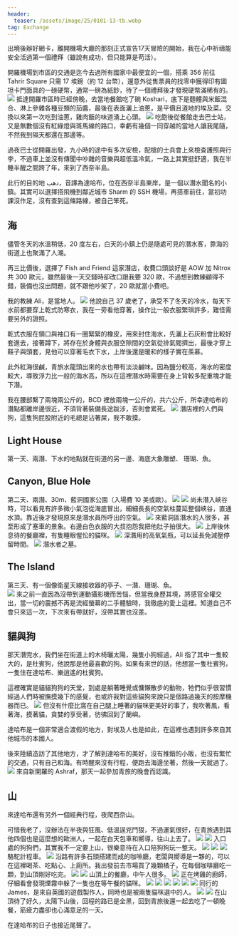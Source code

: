 ```yaml
---
header:
  teaser: /assets/image/25/0101-13-tb.webp
tag: Exchange
---
```


出境後辦好網卡，離開機場大廳的那刻正式宣告17天冒險的開始，我在心中祈禱能安全活過第一個禮拜（雖說有成功，但只能算是苟活）。

開羅機場到市區的交通是迄今去過所有國家中最便宜的一個，搭乘 356 前往 Tahrir Square 只需 17 埃鎊（約 12 台幣），還意外從售票員的找零中獲得印有圖坦卡門面具的一磅硬幣，通常一磅為紙鈔，待了一個禮拜後才發現硬幣滿稀有的。
![](/assets/image/25/0101-1.webp)
抵達開羅市區時已經傍晚，去當地餐館吃了碗 Koshari，底下是麵體與米飯混合、淋上參雜各種豆類的茄醬，最後在表面灑上油蔥，是平價且道地的埃及菜。交換以來第一次吃到油蔥，雞肉飯的味道湧上心頭。
![](/assets/image/25/0101-2.webp)
吃飽後從餐館走去巴士站，又是無數個沒有紅綠燈與斑馬線的路口，幸虧有幾個一同穿越的當地人讓我尾隨，不然我到隔天都還在那邊等。

過夜巴士從開羅出發，九小時的途中有多次安檢，配槍的士兵會上來檢查護照與行李，不過車上並沒有傳聞中吵雜的音樂與超低溫冷氣，一路上其實挺舒適，我在半睡半醒之間跨了年，來到了西奈半島。

此行的目的地 دهب，音譯為達哈布，位在西奈半島東岸，是一個以潛水聞名的小鎮。其實可以選擇搭飛機到鄰近城市 Sharm 的 SSH 機場，再搭車前往，當初功課沒作足，沒有查到這條路線，被自己笨死。

## 海

儘管冬天的水溫稍低，20 度左右，白天的小鎮上仍是隨處可見的潛水客，靠海的街道上也聚滿了人潮。

再三比價後，選擇了 Fish and Friend 這家潛店，收費口頭談好是 AOW 加 Nitrox 共 300 歐元，雖然最後一天交錢時卻改口跟我要 320 歐，不過想到教練顧得不錯，裝備也沒出問題，就不跟他吵架了，20 歐就當小費吧。

我的教練 Ali，是當地人。
![](/assets/image/25/0101-3.webp)
他說自己 37 歲老了，承受不了冬天的冷水，每天下水前都要穿上乾式防寒衣，我在一旁看他穿著，操作比一般衣服繁瑣許多，難怪需要另外的證照。

乾式衣服在領口與袖口有一圈緊緊的橡皮，用來封住海水，先灑上石灰粉會比較好套進去，接著蹲下，將存在於身體與衣服空隙間的空氣從排氣閥擠出，最後才穿上鞋子與頭套，見他可以穿著毛衣下水，上岸後還是暖和的樣子實在羨慕。

此外紅海很鹹，青旅水龍頭出來的水也帶有淡淡鹹味。因為鹽分較高，海水的密度較大，導致浮力比一般的海水高，所以在這裡潛水時需要在身上背較多配重塊才能下潛。

我在腰部繫了兩塊兩公斤的，BCD 裡放兩塊一公斤的，共六公斤，所幸達哈布的潛點都離岸邊很近，不須背著裝備長途跋涉，否則會累死。
![](/assets/image/25/0101-8.webp)
潛店裡的人們與狗，這隻狗屁股附近的毛總是沾著屎，我不敢摸。

## Light House

第一天、兩潛、下水的地點就在街道的另一邊、海底大象雕塑、 珊瑚、魚。  

## Canyon, Blue Hole

第二天、兩潛、30m、藍洞國家公園（入場費 10 美或歐）。
![](/assets/image/25/0101-4.webp)
![](/assets/image/25/0101-5.webp)
尚未潛入峽谷時，可以看見有許多微小氣泡從海底冒出，細細長長的空氣柱蔓延整個峽谷，直通水頂。靠近後才發現原來是潛水員所呼出的空氣。
![](/assets/image/25/0101-9.webp)
來藍洞區潛水的人很多，甚至形成了塞車的景象。右邊白色衣服的大叔抱怨我把他肚子拍很大。
![](/assets/image/25/0101-10.webp)
上岸後休息待的餐廳裡，有隻睡眼惺忪的貓咪。
![](/assets/image/25/0101-12.webp)
深潛用的高氧氣瓶，可以延長免減壓停留時間。
![](/assets/image/25/0101-11.webp)
潛水者之墓。

## The Island

第三天、有一個像衛星天線接收器的亭子、一潛、珊瑚、魚。  
![](/assets/image/25/0101-6.webp)
來之前一直因為沒帶到運動攝影機而苦惱，但當我身歷其境，將感官全權交出，當一切的震撼不再是流經螢幕的二手體驗時，我徹底的愛上這裡。知道自己不會只來這一次，下次來有帶就好，沒帶其實也沒差。

## 貓與狗

那天潛完水，我們坐在街道上的木椅曬太陽，幾隻小狗經過，Ali 指了其中一隻較大的，是杜賓狗，他說那是他最喜歡的狗。如果有來世的話，他想當一隻杜賓狗，一隻住在達哈布、樂逍遙的杜賓狗。

這裡確實是貓貓狗狗的天堂，到處是躺著睡覺或慵懶散步的動物，牠們似乎很習慣經過人們時被撫摸幾下的感覺，也或許我對這些貓狗來說只是個路過幾天的按摩機器而已。
![](/assets/image/25/0101-13.webp)
但沒有什麼比窩在自己腿上睡著的貓咪更美好的事了，我吹著風，看著海，摸著貓，貪婪的享受著，彷彿回到了蘭嶼。

達哈布是一個非常適合渡假的地方，對埃及人也是如此，在這裡也遇到許多來自其他城市的本國人。

後來陸續造訪了其他地方，才了解到達哈布的美好，沒有推銷的小販，也沒有繁忙的交通，只有自己和海。有時醒來沒有行程，便跑去海邊坐著，然後一天就過了。
![](/assets/image/25/0101-7.webp)
來自新開羅的 Ashraf，那天一起參加青旅的晚會而認識。

## 山

來達哈布還有另外一個經典行程，夜爬西奈山。

可惜我老了，沒辦法在半夜與狂風、低溫逞兇鬥狠，不過運氣很好，在青旅遇到其他四個也是這麼想的歐洲人，一起在白天包車和嚮導，往山上去了。
![](/assets/image/25/0101-14.webp)
![](/assets/image/25/0101-15.webp)
入口處的狗狗們，其實我不一定要上山，很樂意待在入口陪狗狗玩一整天。
![](/assets/image/25/0101-16.webp)
![](/assets/image/25/0101-17.webp)
![](/assets/image/25/0101-18.webp)
駱駝計程車。
![](/assets/image/25/0101-19.webp)
沿路有許多石頭搭建而成的咖啡廳，老闆與嚮導是一夥的，可以在這裡喝茶、吃點心、上廁所。我出發前去市場買了幾顆橘子，在每個咖啡廳吃一顆，到山頂剛好吃完。
![](/assets/image/25/0101-20.webp)
![](/assets/image/25/0101-21.webp)
山頂上的餐廳，中午人很多。
![](/assets/image/25/0101-22.webp)
正在烤雞的廚師，仔細看會發現煙霧中躲了一隻也在等午餐的貓咪。
![](/assets/image/25/0101-23.webp)
![](/assets/image/25/0101-24.webp)
![](/assets/image/25/0101-25.webp)
![](/assets/image/25/0101-26.webp)
![](/assets/image/25/0101-27.webp)
![](/assets/image/25/0101-28.webp)
同行的James，是來自英國的遊戲製作人，同時也是被兩隻貓咪選中的人。
![](/assets/image/25/0101-29.webp)
![](/assets/image/25/0101-30.webp)
在山頂待了好久，太陽下山後，回程的路已是全黑，回到青旅後還一起去吃了一頓晚餐，筋疲力盡卻也心滿意足的一天。

在達哈布的日子也接近尾聲了。
